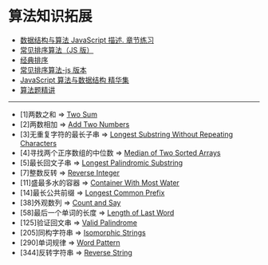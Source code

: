 # 算法知识拓展

- [数据结构与算法 JavaScript 描述. 章节练习](https://github.com/Ralph-Wang/algorithm.in.js)
- [常见排序算法（JS 版）](https://github.com/twobin/twobinSort)
- [经典排序](https://github.com/luofei2011/jsAgm/blob/master/js/sort.js)
- [常见排序算法-js 版本](https://github.com/hechangmin/jssort)
- [JavaScript 算法与数据结构 精华集](https://github.com/lightningtgc/JavaScript-Algorithms)
- [算法题精讲](http://www.nowcoder.com/live/courses)

---

- [1]两数之和 => [Two Sum](https://github.com/wuyongyu/fe-knowledge/blob/master/src/LeetCode/1_two_sum.js)
- [2]两数相加 => [Add Two Numbers](https://github.com/wuyongyu/fe-knowledge/blob/master/src/LeetCode/2_add_two_numbers.js)
- [3]无重复字符的最长子串 => [Longest Substring Without Repeating Characters](https://github.com/wuyongyu/fe-knowledge/blob/master/src/LeetCode/3_longest_substring_without_repeating_characters.js)
- [4]寻找两个正序数组的中位数 => [Median of Two Sorted Arrays](https://github.com/wuyongyu/fe-knowledge/blob/master/src/LeetCode/4_median_of_two_sorted_arrays.js)
- [5]最长回文子串 => [Longest Palindromic Substring](https://github.com/wuyongyu/fe-knowledge/blob/master/src/LeetCode/5_longest_palindromic_substring.js)
- [7]整数反转 => [Reverse Integer](https://github.com/wuyongyu/fe-knowledge/blob/master/src/LeetCode/7_reverse_integer.js)
- [11]盛最多水的容器 => [Container With Most Water](https://github.com/wuyongyu/fe-knowledge/blob/master/src/LeetCode/11_container_with_most_water.js)
- [14]最长公共前缀 => [Longest Common Prefix](https://github.com/wuyongyu/fe-knowledge/blob/master/src/LeetCode/14_longest_common_prefix.js)
- [38]外观数列 => [Count and Say](https://github.com/wuyongyu/fe-knowledge/blob/master/src/LeetCode/38_count_and_say.js)
- [58]最后一个单词的长度 => [Length of Last Word](https://github.com/wuyongyu/fe-knowledge/blob/master/src/LeetCode/58_length_of_last_word.js)
- [125]验证回文串 => [Valid Palindrome](https://github.com/wuyongyu/fe-knowledge/blob/master/src/LeetCode/125_valid_palindrome.js)
- [205]同构字符串 => [Isomorphic Strings](https://github.com/wuyongyu/fe-knowledge/blob/master/src/LeetCode/205_isomorphic_string.js)
- [290]单词规律 => [Word Pattern](https://github.com/wuyongyu/fe-knowledge/blob/master/src/LeetCode/290_word_pattern.js)
- [344]反转字符串 => [Reverse String](https://github.com/wuyongyu/fe-knowledge/blob/master/src/LeetCode/344_reverse_string.js)
